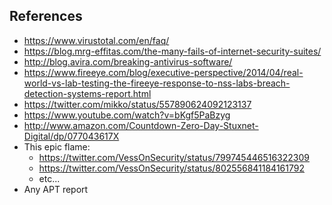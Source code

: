 References
----------

* https://www.virustotal.com/en/faq/
* https://blog.mrg-effitas.com/the-many-fails-of-internet-security-suites/
* http://blog.avira.com/breaking-antivirus-software/
* https://www.fireeye.com/blog/executive-perspective/2014/04/real-world-vs-lab-testing-the-fireeye-response-to-nss-labs-breach-detection-systems-report.html
* https://twitter.com/mikko/status/557890624092123137
* https://www.youtube.com/watch?v=bKgf5PaBzyg
* http://www.amazon.com/Countdown-Zero-Day-Stuxnet-Digital/dp/077043617X
* This epic flame:
  * https://twitter.com/VessOnSecurity/status/799745446516322309
  * https://twitter.com/VessOnSecurity/status/802556841184161792
  * etc...
* Any APT report
